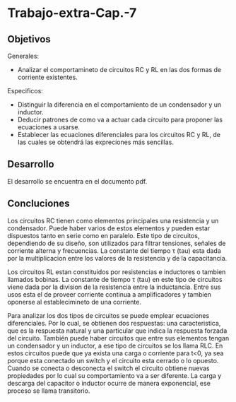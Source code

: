 # Trabajo-extra-Cap.-7

## Objetivos ##

Generales:

- Analizar el comportamineto de circuitos RC y RL en las dos formas de corriente existentes. 

Especificos:

- Distinguir la diferencia en el comportamiento de un condensador y un inductor. 
- Deducir patrones de como va a actuar cada circuito para proponer las ecuaciones a usarse. 
- Establecer las ecuaciones diferenciales para los circuitos RC y RL, de las cuales se obtendrá las expreciones más sencillas.

## Desarrollo ##

El desarrollo se encuentra en el documento pdf.

## Concluciones ##

Los circuitos RC tienen como elementos principales una resistencia y un condensador. Puede haber varios de estos elementos y pueden estar dispuestos tanto en serie como en paralelo. Este tipo de circuitos, dependiendo de su diseño, son utilizados para filtrar tensiones, señales de corriente alterna y frecuencias. La constante del tiempo τ (tau) esta dada por la multiplicacion entre los valores de la resistencia y de la capacitancia. 

Los circuitos RL estan constituidos por resistencias e inductores o tambien llamados bobinas. La constante de tiempo τ  (tau) en este tipo de circuitos viene dada por la division de la resistencia entre la inductancia. Entre sus usos esta el de proveer corriente continua a amplificadores y tambien oponerse al establecimineto de una corriente.

Para analizar los dos tipos de circuitos se puede emplear ecuaciones diferenciales. Por lo cual, se obtienen dos respuestas: una caracteristica, que es la respuesta natural y una particular que indica la respuesta forzada del circuito. También puede haber circuitos que entre sus elementos tengan un condensador y un inductor, a ese tipo de circuitos se los llama RLC. En estos circuitos puede que ya exista una carga o corriente para t<0, ya sea porque esta conectado un switch y el circuito esta cerrado o lo opuesto. Cuando se conecta o desconecta el switch el circuito obtiene nuevas propiedades por lo cual su comportamiento va a ser diferente. La carga y descarga del capacitor o inductor ocurre de manera exponencial, ese proceso se llama transitorio.
 

